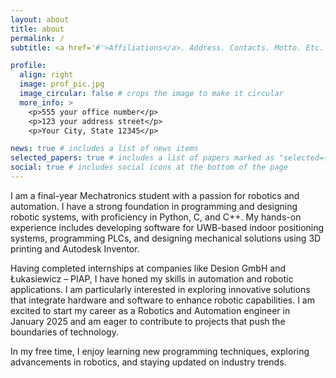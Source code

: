 ```yaml
---
layout: about
title: about
permalink: /
subtitle: <a href='#'>Affiliations</a>. Address. Contacts. Motto. Etc.

profile:
  align: right
  image: prof_pic.jpg
  image_circular: false # crops the image to make it circular
  more_info: >
    <p>555 your office number</p>
    <p>123 your address street</p>
    <p>Your City, State 12345</p>

news: true # includes a list of news items
selected_papers: true # includes a list of papers marked as "selected={true}"
social: true # includes social icons at the bottom of the page
---
```


I am a final-year Mechatronics student with a passion for robotics and automation. I have a strong foundation in programming and designing robotic systems, with proficiency in Python, C, and C++. My hands-on experience includes developing software for UWB-based indoor positioning systems, programming PLCs, and designing mechanical solutions using 3D printing and Autodesk Inventor. 

Having completed internships at companies like Desion GmbH and Łukasiewicz – PIAP, I have honed my skills in automation and robotic applications. I am particularly interested in exploring innovative solutions that integrate hardware and software to enhance robotic capabilities. I am excited to start my career as a Robotics and Automation engineer in January 2025 and am eager to contribute to projects that push the boundaries of technology. 

In my free time, I enjoy learning new programming techniques, exploring advancements in robotics, and staying updated on industry trends. 

